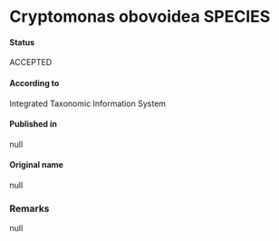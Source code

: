 Cryptomonas obovoidea SPECIES
=======

#### Status
ACCEPTED

#### According to
Integrated Taxonomic Information System

#### Published in
null

#### Original name
null

### Remarks
null